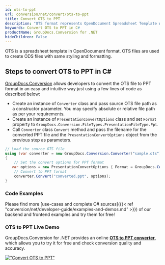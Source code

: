 ```yaml
---
id: ots-to-ppt
url: conversion/net/convert/ots-to-ppt
title: Convert OTS to PPT
description: "OTS format represents OpenDocument Spreadsheet Template with .ots extension. Learn how to convert OTS to PPT file programmatically in C# language using GroupDocs.Conversion for .NET library."
keywords: Convert OTS to PPT in C#
productName: GroupDocs.Conversion for .NET
hideChildren: False
---
```


OTS is a spreadsheet template in OpenDocument format. OTS files are used to create ODS files with same styling and formatting.

## Steps to convert OTS to PPT in C#

[GroupDocs.Conversion](https://products.groupdocs.com/conversion/net) allows developers to convert the OTS file to PPT format in an easy and intuitive way just using a few lines of code as described below:

* Create an instance of `Converter` class and pass source OTS file path as a constructor parameter. You may specify absolute or relative file path as per your requirements. 
* Create an instance of `PresentationConvertOptions` class and set `Format` property to `GroupDocs.Conversion.FileTypes.PresentationFileType.Ppt`.
* Call `Converter` class `Convert` method and pass the filename for the converted PPT file and the `PresentationConvertOptions` object from the previous step as parameters.

```csharp
// Load the source OTS file
using (var converter = new GroupDocs.Conversion.Converter("sample.ots"))
{
    // Set the convert options for PPT format
   var options = new PresentationConvertOptions { Format = GroupDocs.Conversion.FileTypes.PresentationFileType.Ppt };
    // Convert to PPT format
    converter.Convert("converted.ppt", options);
}
```

### Code Examples

Please find more [use-cases and complete C# sources]({{< ref "conversion/net/developer-guide/examples-and-demos.md" >}}) of our backend and frontend examples and try them for free!

### OTS to PPT Live Demo

GroupDocs.Conversion for .NET provides an online [**OTS to PPT converter**](https://products.groupdocs.app/conversion/ots-to-ppt), which allows you to try it for free and check conversion quality and accuracy.

[!["Convert OTS to PPT"](conversion/net/images/convert-to-ppt/convert-ots-to-ppt.png)](https://products.groupdocs.app/conversion/ots-to-ppt)